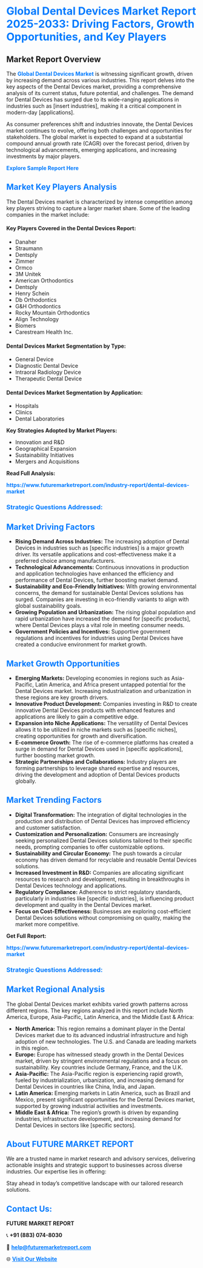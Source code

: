 <h1 style="color: #007BFF;">Global Dental Devices Market Report 2025-2033: Driving Factors, Growth Opportunities, and Key Players</h1>

<section id="overview">
<h2>Market Report Overview</h2>
<p>The <a href="https://www.futuremarketreport.com/industry-report/dental-devices-market" style="color: #007BFF; text-decoration: none;"><strong>Global Dental Devices Market</strong></a> is witnessing significant growth, driven by increasing demand across various industries. This report delves into the key aspects of the Dental Devices market, providing a comprehensive analysis of its current status, future potential, and challenges. The demand for Dental Devices has surged due to its wide-ranging applications in industries such as [insert industries], making it a critical component in modern-day [applications].</p>
<p>As consumer preferences shift and industries innovate, the Dental Devices market continues to evolve, offering both challenges and opportunities for stakeholders. The global market is expected to expand at a substantial compound annual growth rate (CAGR) over the forecast period, driven by technological advancements, emerging applications, and increasing investments by major players.</p>
</section>

<section id="overview">
<p><a href="https://www.futuremarketreport.com/request-sample/reportId=91381" style="color: #007BFF; text-decoration: none;"><strong>Explore Sample Report Here</strong></a></p>
</section>

<section id="key-players">
<h2 style="color: #007BFF;">Market Key Players Analysis</h2>
<p>The Dental Devices market is characterized by intense competition among key players striving to capture a larger market share. Some of the leading companies in the market include:</p>
<h4>Key Players Covered in the Dental Devices Report:</h4>
<ul><li>Danaher</li><li>Straumann</li><li>Dentsply</li><li>Zimmer</li><li>Ormco</li><li>3M Unitek</li><li>American Orthodontics</li><li>Dentsply</li><li>Henry Schein</li><li>Db Orthodontics</li><li>G&amp;H Orthodontics</li><li>Rocky Mountain Orthodontics</li><li>Align Technology</li><li>Biomers</li><li>Carestream Health Inc.</li></ul>
<h4>Dental Devices Market Segmentation by Type:</h4>
<ul><li>General Device</li><li>Diagnostic Dental Device</li><li>Intraoral Radiology Device</li><li>Therapeutic Dental Device</li></ul>

<h4>Dental Devices Market Segmentation by Application:</h4>
<ul><li>Hospitals</li><li>Clinics</li><li>Dental Laboratories</li></ul>
<p><strong>Key Strategies Adopted by Market Players:</strong></p>
<ul>
<li>Innovation and R&D</li>
<li>Geographical Expansion</li>
<li>Sustainability Initiatives</li>
<li>Mergers and Acquisitions</li>
</ul>
</section>

<section>
<p><strong>Read Full Analysis: </strong></p><a href="https://www.futuremarketreport.com/industry-report/dental-devices-market" style="color: #007BFF; text-decoration: none;"><strong>https://www.futuremarketreport.com/industry-report/dental-devices-market</strong></a>
<h3 style="color: #007BFF;">Strategic Questions Addressed:</h3>
</section>

<section id="driving-factors">
<h2 style="color: #007BFF;">Market Driving Factors</h2>
<ul>
<li><strong>Rising Demand Across Industries:</strong> The increasing adoption of Dental Devices in industries such as [specific industries] is a major growth driver. Its versatile applications and cost-effectiveness make it a preferred choice among manufacturers.</li>
<li><strong>Technological Advancements:</strong> Continuous innovations in production and application technologies have enhanced the efficiency and performance of Dental Devices, further boosting market demand.</li>
<li><strong>Sustainability and Eco-Friendly Initiatives:</strong> With growing environmental concerns, the demand for sustainable Dental Devices solutions has surged. Companies are investing in eco-friendly variants to align with global sustainability goals.</li>
<li><strong>Growing Population and Urbanization:</strong> The rising global population and rapid urbanization have increased the demand for [specific products], where Dental Devices plays a vital role in meeting consumer needs.</li>
<li><strong>Government Policies and Incentives:</strong> Supportive government regulations and incentives for industries using Dental Devices have created a conducive environment for market growth.</li>
</ul>
</section>

<section id="growth-opportunities">
<h2 style="color: #007BFF;">Market Growth Opportunities</h2>
<ul>
<li><strong>Emerging Markets:</strong> Developing economies in regions such as Asia-Pacific, Latin America, and Africa present untapped potential for the Dental Devices market. Increasing industrialization and urbanization in these regions are key growth drivers.</li>
<li><strong>Innovative Product Development:</strong> Companies investing in R&D to create innovative Dental Devices products with enhanced features and applications are likely to gain a competitive edge.</li>
<li><strong>Expansion into Niche Applications:</strong> The versatility of Dental Devices allows it to be utilized in niche markets such as [specific niches], creating opportunities for growth and diversification.</li>
<li><strong>E-commerce Growth:</strong> The rise of e-commerce platforms has created a surge in demand for Dental Devices used in [specific applications], further boosting market growth.</li>
<li><strong>Strategic Partnerships and Collaborations:</strong> Industry players are forming partnerships to leverage shared expertise and resources, driving the development and adoption of Dental Devices products globally.</li>
</ul>
</section>

<section id="trending-factors">
<h2 style="color: #007BFF;">Market Trending Factors</h2>
<ul>
<li><strong>Digital Transformation:</strong> The integration of digital technologies in the production and distribution of Dental Devices has improved efficiency and customer satisfaction.</li>
<li><strong>Customization and Personalization:</strong> Consumers are increasingly seeking personalized Dental Devices solutions tailored to their specific needs, prompting companies to offer customizable options.</li>
<li><strong>Sustainability and Circular Economy:</strong> The push towards a circular economy has driven demand for recyclable and reusable Dental Devices solutions.</li>
<li><strong>Increased Investment in R&D:</strong> Companies are allocating significant resources to research and development, resulting in breakthroughs in Dental Devices technology and applications.</li>
<li><strong>Regulatory Compliance:</strong> Adherence to strict regulatory standards, particularly in industries like [specific industries], is influencing product development and quality in the Dental Devices market.</li>
<li><strong>Focus on Cost-Effectiveness:</strong> Businesses are exploring cost-efficient Dental Devices solutions without compromising on quality, making the market more competitive.</li>
</ul>
</section>

<section>
<p><strong>Get Full Report: </strong></p><a href="https://www.futuremarketreport.com/industry-report/dental-devices-market" style="color: #007BFF; text-decoration: none;"><strong>https://www.futuremarketreport.com/industry-report/dental-devices-market</strong></a>
<h3 style="color: #007BFF;">Strategic Questions Addressed:</h3>
</section>


<section id="regional-analysis">
<h2 style="color: #007BFF;">Market Regional Analysis</h2>
<p>The global Dental Devices market exhibits varied growth patterns across different regions. The key regions analyzed in this report include North America, Europe, Asia-Pacific, Latin America, and the Middle East & Africa:</p>
<ul>
<li><strong>North America:</strong> This region remains a dominant player in the Dental Devices market due to its advanced industrial infrastructure and high adoption of new technologies. The U.S. and Canada are leading markets in this region.</li>
<li><strong>Europe:</strong> Europe has witnessed steady growth in the Dental Devices market, driven by stringent environmental regulations and a focus on sustainability. Key countries include Germany, France, and the U.K.</li>
<li><strong>Asia-Pacific:</strong> The Asia-Pacific region is experiencing rapid growth, fueled by industrialization, urbanization, and increasing demand for Dental Devices in countries like China, India, and Japan.</li>
<li><strong>Latin America:</strong> Emerging markets in Latin America, such as Brazil and Mexico, present significant opportunities for the Dental Devices market, supported by growing industrial activities and investments.</li>
<li><strong>Middle East & Africa:</strong> The region’s growth is driven by expanding industries, infrastructure development, and increasing demand for Dental Devices in sectors like [specific sectors].</li>
</ul>
</section>

<footer>
<h2 style="color: #007BFF;">About FUTURE MARKET REPORT</h2>
<p>We are a trusted name in market research and advisory services, delivering actionable insights and strategic support to businesses across diverse industries. Our expertise lies in offering:</p>

<p>Stay ahead in today’s competitive landscape with our tailored research solutions.</p>

<h2 style="color: #007BFF;">Contact Us:</h2>
<p><strong>FUTURE MARKET REPORT</strong></p>
<p>📞 <strong>+91 (883) 074-8030</strong></p>
<p>📧 <strong><a href="mailto:help@futuremarketreport.com" style="color: #007BFF;">help@futuremarketreport.com</a></strong></p>
<p>🌐 <strong><a href="https://www.futuremarketreport.com/" style="color: #007BFF;">Visit Our Website</a></strong></p>
</footer>